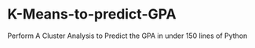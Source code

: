 # K-Means-to-predict-GPA
Perform A Cluster Analysis to Predict the GPA in under 150 lines of Python
